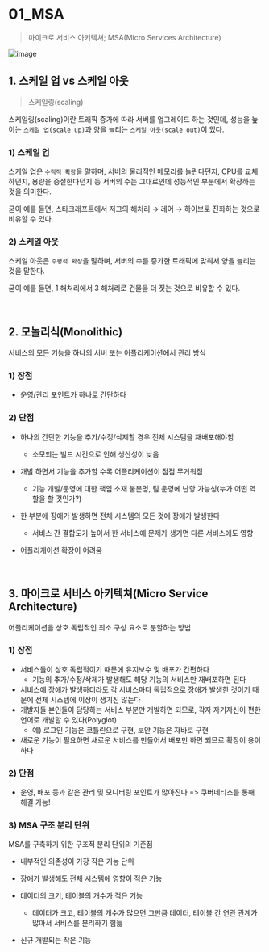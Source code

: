 # 01_MSA

> 마이크로 서비스 아키텍쳐; MSA(Micro Services Architecture)

![image](https://user-images.githubusercontent.com/93081720/196689175-b42b3570-b0d5-4bc1-a899-b0155d523ed3.png)

## 1. 스케일 업 vs 스케일 아웃

> 스케일링(scaling)

스케일링(scaling)이란 트래픽 증가에 따라 서버를 업그레이드 하는 것인데, 성능을 높이는 `스케일 업(scale up)`과 양을 늘리는 `스케일 아웃(scale out)`이 있다.

### 1) 스케일 업

스케일 업은 `수직적 확장`을 말하며, 서버의 물리적인 메모리를 늘린다던지, CPU를 교체하던지, 용량을 증설한다던지 등 서버의 수는 그대로인데 성능적인 부분에서 확장하는 것을 의미한다.

굳이 예를 들면, 스타크래프트에서 저그의 해처리 → 레어 → 하이브로 진화하는 것으로 비유할 수 있다.

### 2) 스케일 아웃

스케일 아웃은 `수평적 확장`을 말하며, 서버의 수를 증가한 트래픽에 맞춰서 양을 늘리는 것을 말한다.

굳이 예를 들면, 1 해처리에서 3 해처리로 건물을 더 짓는 것으로 비유할 수 있다.

<br>

## 2. 모놀리식(Monolithic)

 서비스의 모든 기능을 하나의 서버 또는 어플리케이션에서 관리 방식

### 1) 장점

- 운영/관리 포인트가 하나로 간단하다

### 2) 단점

- 하나의 간단한 기능을 추가/수정/삭제할 경우 전체 시스템을 재배포해야함
  - 소모되는 빌드 시간으로 인해 생산성이 낮음

- 개발 하면서 기능을 추가할 수록 어플리케이션이 점점 무거워짐
  - 기능 개발/운영에 대한 책임 소재 불분명, 팀 운영에 난항 가능성(누가 어떤 역할을 할 것인가?)

- 한 부분에 장애가 발생하면 전체 시스템의 모든 것에 장애가 발생한다
  - 서비스 간 결합도가 높아서 한 서비스에 문제가 생기면 다른 서비스에도 영향

- 어플리케이션 확장이 어려움

<br>

## 3. 마이크로 서비스 아키텍쳐(Micro Service Architecture)

어플리케이션을 상호 독립적인 최소 구성 요소로 분할하는 방법

### 1) 장점

- 서비스들이 상호 독립적이기 때문에 유지보수 및 배포가 간편하다
  - 기능의 추가/수정/삭제가 발생해도 해당 기능의 서비스만 재배포하면 된다
- 서비스에 장애가 발생하더라도 각 서비스마다 독립적으로 장애가 발생한 것이기 때문에 전체 시스템에 이상이 생기진 않는다
- 개발자들 본인들이 담당하는 서비스 부분만 개발하면 되므로, 각자 자기자신이 편한 언어로 개발할 수 있다(Polyglot)
  - 예) 로그인 기능은 코틀린으로 구현, 보안 기능은 자바로 구현
- 새로운 기능이 필요하면 새로운 서비스를 만들어서 배포만 하면 되므로 확장이 용이하다

### 2) 단점

- 운영, 배포 등과 같은 관리 및 모니터링 포인트가 많아진다 => 쿠버네티스를 통해 해결 가능!

### 3) MSA 구조 분리 단위

 MSA를 구축하기 위한 구조적 분리 단위의 기준점

- 내부적인 의존성이 가장 작은 기능 단위

- 장애가 발생해도 전체 시스템에 영향이 적은 기능

- 데이터의 크기, 테이블의 개수가 적은 기능

  - 데이터가 크고, 테이블의 개수가 많으면 그만큼 데이터, 테이블 간 연관 관계가 많아서 서비스를 분리하기 힘듦

- 신규 개발되는 작은 기능

  